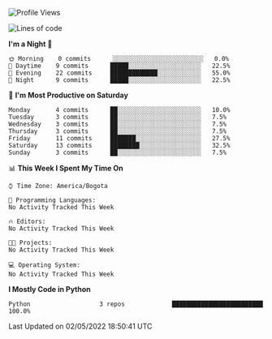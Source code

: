 <!--START_SECTION:waka-->
![Profile Views](http://img.shields.io/badge/Profile%20Views-0-blue)

![Lines of code](https://img.shields.io/badge/From%20Hello%20World%20I%27ve%20Written-4%20Thousand%20lines%20of%20code-blue)

**I'm a Night 🦉** 

```text
🌞 Morning    0 commits      ░░░░░░░░░░░░░░░░░░░░░░░░░   0.0% 
🌆 Daytime    9 commits      █████░░░░░░░░░░░░░░░░░░░░   22.5% 
🌃 Evening    22 commits     █████████████░░░░░░░░░░░░   55.0% 
🌙 Night      9 commits      █████░░░░░░░░░░░░░░░░░░░░   22.5%

```
📅 **I'm Most Productive on Saturday** 

```text
Monday       4 commits      ██░░░░░░░░░░░░░░░░░░░░░░░   10.0% 
Tuesday      3 commits      ██░░░░░░░░░░░░░░░░░░░░░░░   7.5% 
Wednesday    3 commits      ██░░░░░░░░░░░░░░░░░░░░░░░   7.5% 
Thursday     3 commits      ██░░░░░░░░░░░░░░░░░░░░░░░   7.5% 
Friday       11 commits     ███████░░░░░░░░░░░░░░░░░░   27.5% 
Saturday     13 commits     ████████░░░░░░░░░░░░░░░░░   32.5% 
Sunday       3 commits      ██░░░░░░░░░░░░░░░░░░░░░░░   7.5%

```


📊 **This Week I Spent My Time On** 

```text
⌚︎ Time Zone: America/Bogota

💬 Programming Languages: 
No Activity Tracked This Week

🔥 Editors: 
No Activity Tracked This Week

🐱‍💻 Projects: 
No Activity Tracked This Week

💻 Operating System: 
No Activity Tracked This Week

```

**I Mostly Code in Python** 

```text
Python                   3 repos             █████████████████████████   100.0%

```



 Last Updated on 02/05/2022 18:50:41 UTC
<!--END_SECTION:waka-->
